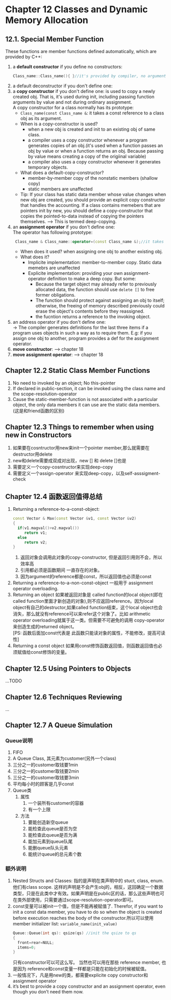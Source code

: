 # Chapter 12 Classes and Dynamic Memory Allocation
## 12.1. Special Member Function
These functions are member functions defined automatically, which are provided by C++:   
1) a **default constructor** if you define no constructors:    
   ```c++
   Class_name::Class_name(){ }//it's provided by compiler, no arguments and do nothing; its value at init is unknown
   ```
2) a default deconstructor if you don't define one:
3) a **copy constructor** if you don't define one: is used to copy a newly created obj. That is, it's used during init, including passing function arguments by value and not during ordinary assignment.    
   A copy constructor for a class normally has its prototype:
   * `Class_name(const Class_name &`: it takes a const reference to a class obj as its argument.
   * When is a copy-constructor is used?
     * when a new obj is created and init to an existing obj of same class.
     * a compiler uses a copy constructor whenever a program generates copies of an obj.(it's used when a function passes an obj by value or when a function returns an obj. Because passing by value means creating a copy of the origiinal variable)
     * a compiler also uses a copy constructor whenever it generates temporary objects.
   * What does a default-copy-constructor?
     * member-by-member copy of the nonstatic members (shallow copy)
     * static members are unaffected
   * Tip: If your class has static data member whose value changes when new obj are created, you should provide an explicit copy constructor that handles the accounting. If a class contains memebers that are pointers init by new, you should define a copy-constructor that copies the pointed-to-data instead of copying the pointers themselves. --> This is termed deep-copying.
4) an **assignment operator** if you don't define one:    
   The operator has following prototype:
   ```c++
    Class_name & Class_name::operator=(const Class_name &);//it takes and returns a reference to an object of the class
   ```
   * When does it used? when assigning one obj to another existing obj.
   * What does it? 
     * Implicite implementation: member-to-member copy. Static data memebrs are unaffected
     * Explicite implementation: providing your own assignment-operator definition to make a deep copy. But some:
       * Because the target object may already refer to previously allocated data, the function should use `delete []` to free former obligations.
       * The function should protect against assigning an obj to itself; otherwise, the freeing of memory described previously could erase the object's contents before they reassigned.
       * the fucntion returns a reference to the invoking object.
5) an address operator if you don't define one:   
-> The compiler generates definitions for the last three items if a program uses objects in such a way as to require them. E.g: if you assign one obj to another, program provides a def for the assignment operator.
6) **move constructor**: --> chapter 18
7) **move assignment operator**: --> chapter 18


## Chapter 12.2 Static Class Member Functions
1. No need to invoked by an object; No this-pointer
2. If declared in public-section, it can be invoked using the class name and the scope-resolution-operator
3. Cause the static-member-function is not associated with a particular object, the only data members it can use are the static data members.(这是和friend函数的区别)

## Chapter 12.3 Things to remember when using new in Constructors
1. 如果要在cosntructor用new来init一个pointer member,那么就需要在destructor用delete
2. new和delete需要成双成对出现，new [] 和 delete []也是
3. 需要定义一个copy-cosntructor来实现deep-copy
4. 需要定义一个assign-operator 来实现deep-copy，以及self-asssigment-check

## Chapter 12.4 函数返回值得总结
1. Returning a reference-to-a-const-object: 
   ```c++
   const Vector & Max(const Vector &v1, const Vector &v2)
   {
     if(v1.magval()>v2.magval())
        return v1;
     else
        return v2;
   }
   ```  
   1) 返回对象会调用此对象的copy-constructor, 但是返回引用则不会，所以效率高
   2) 引用都必须是函数期间 一直存在的对象。
   3) 因为argument的reference都是const，所以返回值也必须是const
2. Returning a reference-to-a-non-const-object
   一般用于 assignment operator overloading.
3. Returning an object
   如果被返回对象是 called function的local object(即在called function里面才新创造的对象),则不应返回reference。因为local object有自己的destructor,如果called function结束，这个local object也会消失，那么就没有reference可以来refer这个对象了。比如 arithmetic operator overloading就属于这一类。但需要不可避免的调用 copy-operator来创造生成的returned object。   
   [PS: 函数后面加const代表是 此函数只能读对象的属性，不能修改，提高可读性]
4. Returning a const object 
如果用const修饰函数返回值，则函数返回值也必须赋值给const修饰的变量。



## Chapter 12.5 Using Pointers to Objects
...TODO

## Chapter 12.6 Techniques Reviewing
...
## Chapter 12.7 A Queue Simulation
### Queue说明
1. FIFO
2. A Queue Class, 其元素为customer(另外一个class)
3. 三分之一的customer取钱要1min
4. 三分之一的customer取钱要2min
5. 三分之一的customer取钱要3min
6. 平均每小时的顾客是几乎const
7. Queue类   
   1) 属性   
      1) 一个装所有customer的容器
      2) 有一个上限 
   2) 方法
      1) 要能创造新空queue
      2) 能检查此queue是否为空
      3) 能检查此queue是否为满
      4) 能加元素到queue队尾
      5) 能删queue队头元素
      6) 能统计queue的总元素个数
### 额外说明
1. Nested Structs and Classes: 指的是声明在类声明中的 stuct, class, enum. 他们有class scope. 这样的声明是不会产生obj的，相反，这回确定一个数据类型，只是在此类中才有效。如果声明是在public区的话，那么这些声明也可在类外部使用，只需要通过scope-resolution-operator即可。
2. const变量可以被init一个值，但是不能再被赋值了. Therefor, if you want to init a const data member, you have to do so when the object is created before execution reaches the body of the constructor.所以可以使用 member initializer list: `variable_name(init_value)`   
      ```c++
      Queue::Queue(int qs): qsize(qs) //init the qsize to qs
      {
        front=rear=NULL;
        items=0;
      }
      ```   
      只有constructor可以可这么写。 当然也可以用在那些 reference member, 也是因为 reference和const变量一样都是只能在初始化的时候被赋值。
3. 一般情况下，凡是用new的类，都需要explicite copy constructor和assignment operator
4. it’s best to provide a copy constructor and an assignment operator,
even though you don’t need them now.